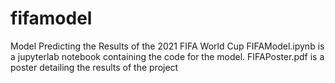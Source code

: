 # fifamodel
Model Predicting the Results of the 2021 FIFA World Cup
FIFAModel.ipynb is a jupyterlab notebook containing the code for the model.
FIFAPoster.pdf is a poster detailing the results of the project
